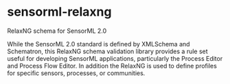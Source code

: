 # sensorml-relaxng
RelaxNG schema for SensorML 2.0

While the SensorML 2.0 standard is defined by XMLSchema and Schematron, this RelaxNG schema validation library provides a rule set useful for developing SensorML applications, particularly the Process Editor and Process Flow Editor. In addition the RelaxNG is used to define profiles for specific sensors, processes, or communities.
